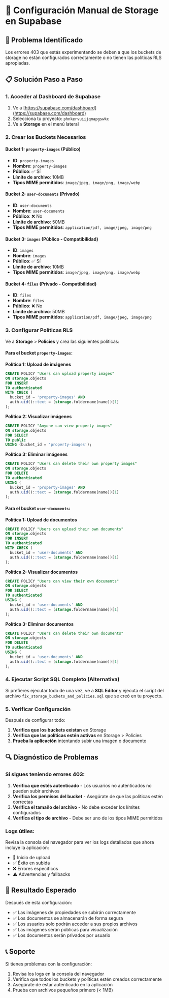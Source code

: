 # 🔧 Configuración Manual de Storage en Supabase

## 🚨 Problema Identificado

Los errores 403 que estás experimentando se deben a que los buckets de storage no están configurados correctamente o no tienen las políticas RLS apropiadas.

## 📋 Solución Paso a Paso

### 1. Acceder al Dashboard de Supabase

1. Ve a [https://supabase.com/dashboard](https://supabase.com/dashboard)
2. Selecciona tu proyecto: `phnkervuiijqmapgswkc`
3. Ve a **Storage** en el menú lateral

### 2. Crear los Buckets Necesarios

#### Bucket 1: `property-images` (Público)
- **ID**: `property-images`
- **Nombre**: `property-images`
- **Público**: ✅ Sí
- **Límite de archivo**: 10MB
- **Tipos MIME permitidos**: `image/jpeg, image/png, image/webp`

#### Bucket 2: `user-documents` (Privado)
- **ID**: `user-documents`
- **Nombre**: `user-documents`
- **Público**: ❌ No
- **Límite de archivo**: 50MB
- **Tipos MIME permitidos**: `application/pdf, image/jpeg, image/png`

#### Bucket 3: `images` (Público - Compatibilidad)
- **ID**: `images`
- **Nombre**: `images`
- **Público**: ✅ Sí
- **Límite de archivo**: 10MB
- **Tipos MIME permitidos**: `image/jpeg, image/png, image/webp`

#### Bucket 4: `files` (Privado - Compatibilidad)
- **ID**: `files`
- **Nombre**: `files`
- **Público**: ❌ No
- **Límite de archivo**: 50MB
- **Tipos MIME permitidos**: `application/pdf, image/jpeg, image/png`

### 3. Configurar Políticas RLS

Ve a **Storage** > **Policies** y crea las siguientes políticas:

#### Para el bucket `property-images`:

**Política 1: Upload de imágenes**
```sql
CREATE POLICY "Users can upload property images"
ON storage.objects
FOR INSERT
TO authenticated
WITH CHECK (
  bucket_id = 'property-images' AND
  auth.uid()::text = (storage.foldername(name))[1]
);
```

**Política 2: Visualizar imágenes**
```sql
CREATE POLICY "Anyone can view property images"
ON storage.objects
FOR SELECT
TO public
USING (bucket_id = 'property-images');
```

**Política 3: Eliminar imágenes**
```sql
CREATE POLICY "Users can delete their own property images"
ON storage.objects
FOR DELETE
TO authenticated
USING (
  bucket_id = 'property-images' AND
  auth.uid()::text = (storage.foldername(name))[1]
);
```

#### Para el bucket `user-documents`:

**Política 1: Upload de documentos**
```sql
CREATE POLICY "Users can upload their own documents"
ON storage.objects
FOR INSERT
TO authenticated
WITH CHECK (
  bucket_id = 'user-documents' AND
  auth.uid()::text = (storage.foldername(name))[1]
);
```

**Política 2: Visualizar documentos**
```sql
CREATE POLICY "Users can view their own documents"
ON storage.objects
FOR SELECT
TO authenticated
USING (
  bucket_id = 'user-documents' AND
  auth.uid()::text = (storage.foldername(name))[1]
);
```

**Política 3: Eliminar documentos**
```sql
CREATE POLICY "Users can delete their own documents"
ON storage.objects
FOR DELETE
TO authenticated
USING (
  bucket_id = 'user-documents' AND
  auth.uid()::text = (storage.foldername(name))[1]
);
```

### 4. Ejecutar Script SQL Completo (Alternativa)

Si prefieres ejecutar todo de una vez, ve a **SQL Editor** y ejecuta el script del archivo `fix_storage_buckets_and_policies.sql` que se creó en tu proyecto.

### 5. Verificar Configuración

Después de configurar todo:

1. **Verifica que los buckets existan** en Storage
2. **Verifica que las políticas estén activas** en Storage > Policies
3. **Prueba la aplicación** intentando subir una imagen o documento

## 🔍 Diagnóstico de Problemas

### Si sigues teniendo errores 403:

1. **Verifica que estés autenticado** - Los usuarios no autenticados no pueden subir archivos
2. **Verifica los permisos del bucket** - Asegúrate de que las políticas estén correctas
3. **Verifica el tamaño del archivo** - No debe exceder los límites configurados
4. **Verifica el tipo de archivo** - Debe ser uno de los tipos MIME permitidos

### Logs útiles:

Revisa la consola del navegador para ver los logs detallados que ahora incluye la aplicación:
- 🚀 Inicio de upload
- ✅ Éxito en subida
- ❌ Errores específicos
- ⚠️ Advertencias y fallbacks

## 🎯 Resultado Esperado

Después de esta configuración:
- ✅ Las imágenes de propiedades se subirán correctamente
- ✅ Los documentos se almacenarán de forma segura
- ✅ Los usuarios solo podrán acceder a sus propios archivos
- ✅ Las imágenes serán públicas para visualización
- ✅ Los documentos serán privados por usuario

## 📞 Soporte

Si tienes problemas con la configuración:
1. Revisa los logs en la consola del navegador
2. Verifica que todos los buckets y políticas estén creados correctamente
3. Asegúrate de estar autenticado en la aplicación
4. Prueba con archivos pequeños primero (< 1MB)
